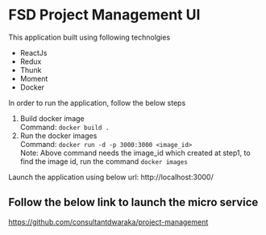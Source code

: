 # FSD Project Management UI
This application built using following technolgies
  * ReactJs
  * Redux
  * Thunk
  * Moment
  * Docker
  
In order to run the application, follow the below steps
1. Build docker image <br>
   Command: ```docker build .```
2. Run the docker images <br>
   Command: ```docker run -d -p 3000:3000 <image_id>``` <br>
Note: Above command needs the image_id which created at step1, to find the image id, run the command ```docker images```

Launch the application using below url:
http://localhost:3000/

## Follow the below link to launch the micro service
 https://github.com/consultantdwaraka/project-management
 

